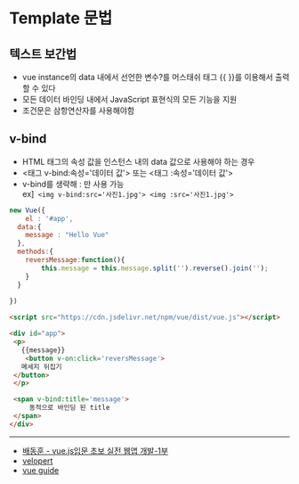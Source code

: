 # Template 문법

## 텍스트 보간법
- vue instance의 data 내에서 선언한 변수?를 머스태쉬 태그 {{ }}를 이용해서 출력할 수 있다
- 모든 데이터 바인딩 내에서 JavaScript 표현식의 모든 기능을 지원
- 조건문은 삼항연산자를 사용해야함

## v-bind
- HTML 태그의 속성 값을 인스턴스 내의 data 값으로 사용해야 하는 경우
- <태그 v-bind:속성='데이터 값'> 또는 <태그 :속성='데이터 값'>
- v-bind를 생략해 : 만 사용 가능  
ex]``` <img v-bind:src='사진1.jpg'>
 <img :src='사진1.jpg'>```
``` js
new Vue({
	el : '#app',
  data:{
  	message : "Hello Vue"
  },
  methods:{
  	reversMessage:function(){
    	this.message = this.message.split('').reverse().join('');
    }
  }
  
})
```
```html
<script src="https://cdn.jsdelivr.net/npm/vue/dist/vue.js"></script>

<div id="app">
 <p>
   {{message}}
    <button v-on:click='reversMessage'>
   메세지 뒤집기
 </button>
 </p>

 <span v-bind:title='message'>
     동적으로 바인딩 된 title
 </span>
</div>
```

---
- [배동훈 - vue.js입문 초보 실전 웹앱 개발-1부](https://www.inflearn.com/course/real-%EC%9B%B9%EC%95%B1-%EA%B0%9C%EB%B0%9C-vuejs-1%EB%B6%80)
- [velopert](https://velopert.com/3095)
- [vue guide](https://kr.vuejs.org/v2/guide/instance.htmls)